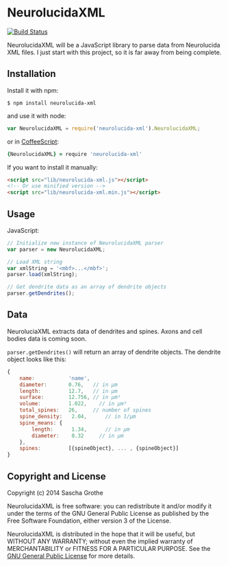 # NeurolucidaXML

[![Build Status](https://travis-ci.org/sghgw/NeurolucidaXML.svg?branch=master)](https://travis-ci.org/sghgw/NeurolucidaXML)

NeurolucidaXML will be a JavaScript library to parse data from Neurolucida XML files. I just start with this project, so it is far away from being complete.

## Installation
Install it with npm:
```
$ npm install neurolucida-xml
```
and use it with node:
```JavaScript
var NeurolucidaXML = require('neurolucida-xml').NeurolucidaXML;
```
or in [CoffeeScript](http://coffeescript.org/):
```CoffeeScript
{NeurolucidaXML} = require 'neurolucida-xml'
```

If you want to install it manually:
```HTML
<script src="lib/neurolucida-xml.js"></script>
<!-- Or use minified version -->
<script src="lib/neurolucida-xml.min.js"></script>
```

## Usage
JavaScript:
```JavaScript
// Initialize new instance of NeurolucidaXML parser
var parser = new NeurolucidaXML;

// Load XML string
var xmlString = '<mbf>...</mbf>';
parser.load(xmlString);

// Get dendrite data as an array of dendrite objects
parser.getDendrites();
```

## Data
NeuroluciaXML extracts data of dendrites and spines. Axons and cell bodies data is coming soon.

`parser.getDendrites()` will return an array of dendrite objects. The dendrite object looks like this:
```JavaScript
{
	name:           'name',
	diameter:       0.76,   // in µm	
	length:         12.7,   // in µm
	surface:        12.756, // in µm²
	volume:         1.022,	  // in µm³
	total_spines:   26,     // number of spines
	spine_density:	 2.04,	    // in 1/µm
	spine_means: {
		length:      1.34,	    // in µm
		diameter:    0.32     // in µm
	},
	spines:         [{spineObject}, ... , {spineObject}]
}
```

## Copyright and License
Copyright (c) 2014  Sascha Grothe

NeurolucidaXML is free software: you can redistribute it and/or modify it under the terms of the GNU General Public License as published by the Free Software Foundation, either version 3 of the License.

NeurolucidaXML is distributed in the hope that it will be useful, but WITHOUT ANY WARRANTY; without even the implied warranty of MERCHANTABILITY or FITNESS FOR A PARTICULAR PURPOSE.  See the [GNU General Public License](http://www.gnu.org/licenses/) for more details.
